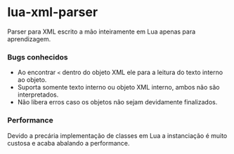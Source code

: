 # lua-xml-parser
Parser para XML escrito a mão inteiramente em Lua apenas para aprendizagem.

### Bugs conhecidos
* Ao encontrar `<` dentro do objeto XML ele para a leitura do texto interno ao objeto.
* Suporta somente texto interno ou objeto XML interno, ambos não são interpretados.
* Não libera erros caso os objetos não sejam devidamente finalizados.

### Performance
Devido a precária implementação de classes em Lua a instanciação é muito custosa e acaba abalando a performance.
